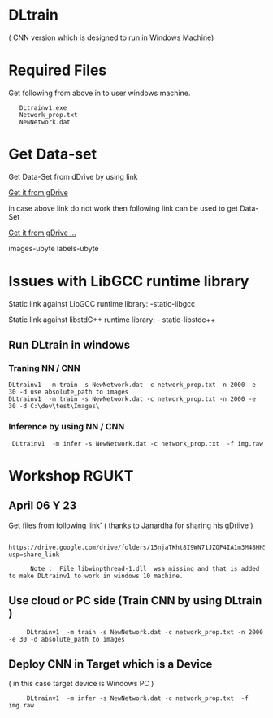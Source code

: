 
# DLtrain  
( CNN version which is designed to run in Windows Machine)

# Required Files

 Get following from  above in to user windows machine.
 
       DLtrainv1.exe
       Network_prop.txt
       NewNetwork.dat

# Get Data-set

Get  Data-Set from dDrive  by using link

[Get it from gDrive ](https://drive.google.com/drive/folders/1h7ZhEVdkgElx2a-UNtE9DWQ9I-CddQ29?usp=share_link )

in case above link do not work then following link can be used to get Data-Set

[Get it from gDrive ...  ]( https://drive.google.com/drive/folders/1uvXVt87UWqZVpLx8bjj0hy1EcXPj_llh?usp=sharing )
 
  images-ubyte 
  labels-ubyte

# Issues with LibGCC runtime library

 Static link against LibGCC runtime library:     -static-libgcc

 Static link against libstdC++ runtime library: -     static-libstdc++

 ## Run DLtrain in windows  
 
### Traning NN / CNN

  
    DLtrainv1  -m train -s NewNetwork.dat -c network_prop.txt -n 2000 -e 30 -d use absolute_path to images 
    DLtrainv1  -m train -s NewNetwork.dat -c network_prop.txt -n 2000 -e 30 -d C:\dev\test\Images\
    
### Inference by using  NN / CNN   

     DLtrainv1  -m infer -s NewNetwork.dat -c network_prop.txt  -f img.raw
    
   


# Workshop RGUKT 
## April 06 Y 23

  Get  files from following link' ( thanks to  Janardha  for sharing his gDriive ) 
  
          https://drive.google.com/drive/folders/15njaTKht8I9WN71JZOP4IA1m3M48HH5-?usp=share_link
          
          Note :  File libwinpthread-1.dll  wsa missing and that is added to make DLtrainv1 to work in windows 10 machine.
          

##  Use  cloud or  PC side (Train CNN  by using DLtrain  ) 

         DLtrainv1  -m train -s NewNetwork.dat -c network_prop.txt -n 2000 -e 30 -d absolute_path to images 

##   Deploy CNN in Target which is a Device  

( in this case target device is  Windows PC )

         DLtrainv1  -m infer -s NewNetwork.dat -c network_prop.txt  -f img.raw





